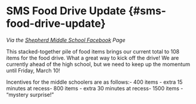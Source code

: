 # SMS Food Drive Update {#sms-food-drive-update}

_Via the_ [_Shepherd Middle School Facebook_](https://www.facebook.com/sms.shepherdmi/photos/a.618863414889843.1073741831.611844205591764/1167891056653740/?type=3) _Page_

This stacked-together pile of food items brings our current total to 108 items for the food drive. What a great way to kick off the drive! We are currently ahead of the high school, but we need to keep up the momentum until Friday, March 10!

Incentives for the middle schoolers are as follows:- 400 items - extra 15 minutes at recess- 800 items - extra 30 minutes at recess- 1500 items - “mystery surprise!”